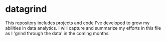 # datagrind
This repository includes projects and code I've developed to grow my abilities in data analytics. I will capture and summarize my efforts in this file as I 'grind through the data' in the coming months. 
